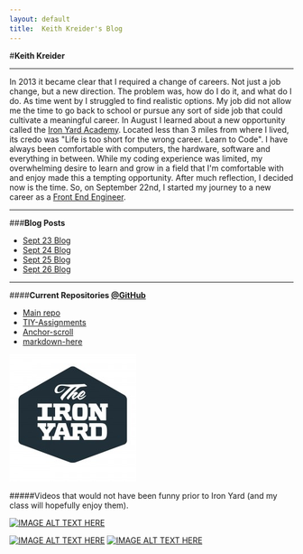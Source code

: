 ```yaml
---
layout: default
title:  Keith Kreider's Blog
---
```


#**Keith Kreider**

____

In 2013 it became clear that I required a change of careers. Not just a job change, but a new direction. The problem was, how do I do it, and what do I do. As time went by I struggled to find realistic options. My job did not allow me the time to go back to school or pursue any sort of side job that could cultivate a meaningful career. In August I learned about a new opportunity called the [Iron Yard Academy](http://theironyard.com/academy/). Located less than 3 miles from where I lived, its credo was "Life is too short for the wrong career. Learn to Code". I have always been comfortable with computers, the hardware, software and everything in between. While my coding experience was limited, my overwhelming desire to learn and grow in a field that I'm comfortable with and enjoy made this a tempting opportunity. After much reflection, I decided now is the time. So, on September 22nd, I started my journey to a new career as a [Front End Engineer](http://theironyard.com/academy/front-end-engineering/).

____

###**Blog Posts**

 * [Sept 23 Blog](2014/09/23/Post.html)
 * [Sept 24 Blog](2014/09/24/Post.html)
 * [Sept 25 Blog](2014/09/25/Post.html)
 * [Sept 26 Blog](2014/09/26/Post.html)

____

####**Current Repositories [@GitHub](https://github.com/)**
 * [Main repo](https://github.com/kreider1997/kreider1997.github.io)
 * [TIY-Assignments](https://github.com/kreider1997/TIY-Assignments)
 * [Anchor-scroll](https://github.com/kreider1997/anchor-scroll)
 * [markdown-here](https://github.com/kreider1997/markdown-here)



 ![Test](images/TheIronYard-225x225.jpg "It's the Iron Yard, YO!") 
 
#####Videos that would not have been funny prior to Iron Yard (and my class will hopefully enjoy them).

[![IMAGE ALT TEXT HERE](http://img.youtube.com/vi/E3418SeWZfQ/0.jpg)](http://www.youtube.com/watch?v=E3418SeWZfQ)

[![IMAGE ALT TEXT HERE](http://img.youtube.com/vi/LIy_Y-4V2w0/0.jpg)](http://www.youtube.com/watch?v=LIy_Y-4V2w0)
[![IMAGE ALT TEXT HERE](http://img.youtube.com/vi/t6clSifp2gA/0.jpg)](http://www.youtube.com/watch?v=t6clSifp2gA)
